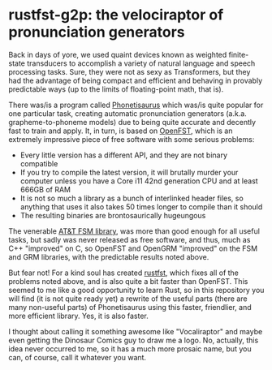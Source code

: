 rustfst-g2p: the velociraptor of pronunciation generators
=========================================================

Back in days of yore, we used quaint devices known as weighted
finite-state transducers to accomplish a variety of natural language
and speech processing tasks.  Sure, they were not as sexy as
Transformers, but they had the advantage of being compact and
efficient and behaving in provably predictable ways (up to the limits
of floating-point math, that is).

There was/is a program called
[Phonetisaurus](https://github.com/AdolfVonKleist/Phonetisaurus) which
was/is quite popular for one particular task, creating automatic
pronunciation generators (a.k.a. grapheme-to-phoneme models) due to
being quite accurate and decently fast to train and apply.  It, in
turn, is based on [OpenFST](http://openfst.org), which is an extremely
impressive piece of free software with some serious problems:

- Every little version has a different API, and they are not binary
  compatible
- If you try to compile the latest version, it will brutally murder
  your computer unless you have a Core i11 42nd generation CPU and at
  least 666GB of RAM
- It is not so much a library as a bunch of interlinked header files,
  so anything that uses it also takes 50 times longer to compile than
  it should
- The resulting binaries are brontosaurically hugeungous

The venerable [AT&T FSM
library](https://www.openfst.org/twiki/bin/view/Contrib/FsmLibrary),
was more than good enough for all useful tasks, but sadly was never
released as free software, and thus, much as C++ "improved" on C, so
OpenFST and OpenGRM "improved" on the FSM and GRM libraries, with the
predictable results noted above.

But fear not!  For a kind soul has created
[rustfst](https://github.com/Garvys/rustfst), which fixes all of the
problems noted above, and is also quite a bit faster than OpenFST.
This seemed to me like a good opportunity to learn Rust, so in this
repository you will find (it is not quite ready yet) a rewrite of the
useful parts (there are many non-useful parts) of Phonetisaurus using
this faster, friendlier, and more efficient library.  Yes, it is also
faster.

I thought about calling it something awesome like "Vocaliraptor" and
maybe even getting the Dinosaur Comics guy to draw me a logo.  No,
actually, this idea never occurred to me, so it has a much more
prosaic name, but you can, of course, call it whatever you want.
